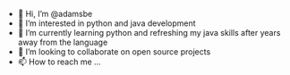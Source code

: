 - 👋 Hi, I’m @adamsbe
- 👀 I’m interested in python and java development
- 🌱 I’m currently learning python and refreshing my java skills after years away from the language
- 💞️ I’m looking to collaborate on open source projects
- 📫 How to reach me ...

<!---
adamsbe/adamsbe is a ✨ special ✨ repository because its `README.md` (this file) appears on your GitHub profile.
You can click the Preview link to take a look at your changes.
--->
